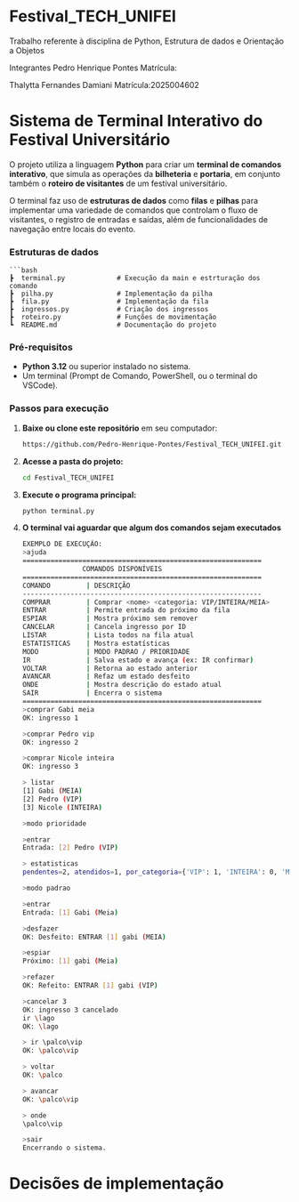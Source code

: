 # Festival_TECH_UNIFEI
Trabalho referente à disciplina de Python, Estrutura de dados e Orientação a Objetos

Integrantes
Pedro Henrique Pontes
Matrícula: 

Thalytta Fernandes Damiani
Matrícula:2025004602

# Sistema de Terminal Interativo do Festival Universitário

O projeto utiliza a linguagem **Python** para criar um **terminal de comandos interativo**, que simula as operações da **bilheteria** e **portaria**, em conjunto também o **roteiro de visitantes** de um festival universitário.

O terminal faz uso de **estruturas de dados** como **filas** e **pilhas** para implementar uma variedade de comandos que controlam o fluxo de visitantes, o registro de entradas e saídas, além de funcionalidades de navegação entre locais do evento.

### Estruturas de dados
    ```bash
    ┣  terminal.py             # Execução da main e estrturação dos comando
    ┣  pilha.py                # Implementação da pilha
    ┣  fila.py                 # Implementação da fila
    ┣  ingressos.py            # Criação dos ingressos
    ┣  roteiro.py              # Funções de movimentação
    ┗  README.md               # Documentação do projeto
    
### Pré-requisitos
- **Python 3.12** ou superior instalado no sistema.  
- Um terminal (Prompt de Comando, PowerShell, ou o terminal do VSCode).  
### Passos para execução

1. **Baixe ou clone este repositório** em seu computador:  
   ```bash
   https://github.com/Pedro-Henrique-Pontes/Festival_TECH_UNIFEI.git
2. **Acesse a pasta do projeto:**
   ```bash
   cd Festival_TECH_UNIFEI
3. **Execute o programa principal:**
   ```bash
   python terminal.py
4. **O terminal vai aguardar que algum dos comandos sejam executados**
    ```bash
    EXEMPLO DE EXECUÇÃO:
    >ajuda
    ============================================================
                   COMANDOS DISPONÍVEIS   
    ============================================================
    COMANDO         | DESCRIÇÃO
    ------------------------------------------------------------
    COMPRAR         | Comprar <nome> <categoria: VIP/INTEIRA/MEIA>
    ENTRAR          | Permite entrada do próximo da fila
    ESPIAR          | Mostra próximo sem remover
    CANCELAR        | Cancela ingresso por ID
    LISTAR          | Lista todos na fila atual
    ESTATISTICAS    | Mostra estatísticas
    MODO            | MODO PADRAO / PRIORIDADE
    IR              | Salva estado e avança (ex: IR confirmar)
    VOLTAR          | Retorna ao estado anterior
    AVANCAR         | Refaz um estado desfeito
    ONDE            | Mostra descrição do estado atual
    SAIR            | Encerra o sistema
    ============================================================
    >comprar Gabi meia
    OK: ingresso 1
    
    >comprar Pedro vip
    OK: ingresso 2
    
    >comprar Nicole inteira
    OK: ingresso 3
    
    > listar
    [1] Gabi (MEIA)
    [2] Pedro (VIP)
    [3] Nicole (INTEIRA)
    
    >modo prioridade
    
    >entrar
    Entrada: [2] Pedro (VIP)
    
    > estatisticas
    pendentes=2, atendidos=1, por_categoria={'VIP': 1, 'INTEIRA': 0, 'MEIA': 0}, espera_media=1.0
    
    >modo padrao
    
    >entrar
    Entrada: [1] Gabi (Meia)
    
    >desfazer
    OK: Desfeito: ENTRAR [1] gabi (MEIA)
    
    >espiar
    Próximo: [1] gabi (Meia)
    
    >refazer
    OK: Refeito: ENTRAR [1] gabi (VIP)

    >cancelar 3
    OK: ingresso 3 cancelado
    ir \lago
    OK: \lago
    
    > ir \palco\vip
    OK: \palco\vip
    
    > voltar
    OK: \palco
    
    > avancar
    OK: \palco\vip
    
    > onde
    \palco\vip

    >sair
    Encerrando o sistema.
    
# Decisões de implementação
    
